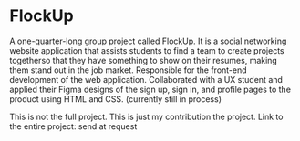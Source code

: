 # FlockUp
A one-quarter-long group project called FlockUp.
It is a social networking website application that assists students to find a team to create projects togetherso that they have something to show on their resumes, making them stand out in the job market. Responsible for the front-end development of the web application.
Collaborated with a UX student and applied their Figma designs of the sign up, sign in, and profile pages to the product using HTML and CSS. (currently still in process)

This is not the full project. This is just my contribution the project.
Link to the entire project: send at request
